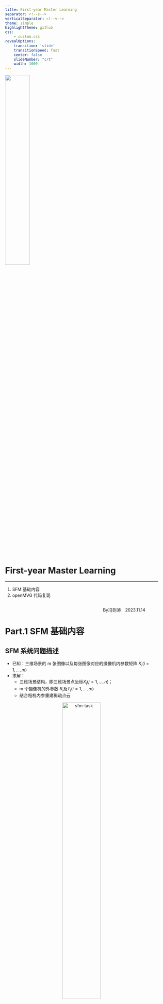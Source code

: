 ```yaml
---
title: First-year Master Learning
separator: <!--s-->
verticalSeparator: <!--v-->
theme: simple
highlightTheme: github
css: 
    - custom.css
revealOptions:
    transition: 'slide'
    transitionSpeed: fast
    center: false
    slideNumber: "c/t"
    width: 1000
---
```


<div class="middle center">
<div style="width: 100%">

<img src="lec1/jiangnan_logo.png" style="margin-bottom: 1em" width="40%">

# First-year Master Learning

<hr/>

1. SFM 基础内容
2. openMVG 代码复现


<!-- ←/→ Space Home End 翻页 -->


<div style="text-align: right; margin-top: 2em;">
<p>By冯则涛&emsp;2023.11.14&emsp;&emsp;&emsp;</p>
</div>

</div>
</div>


<!--s-->
<!-- .slide: data-background="lec1/background.png" -->

<div class="middle center">
<div style="width: 100%">

# Part.1 SFM 基础内容

</div>
</div>

<!--v-->
<!-- .slide: data-background="lec1/background.png" -->

## SFM 系统问题描述


- 已知：三维场景的 m 张图像以及每张图像对应的摄像机内参数矩阵 $K_i(i=1,...,m)$
- 求解：
    - 三维场景结构，即三维场景点坐标$X_j(j=1,...,n)$；
    - m 个摄像机的外参数 $R_i$及$T_i(i=1,...,m)$
    - 结合相机内参重建稀疏点云

<center><img src="lec1/task.png" alt="sfm-task" width="50%"></center>

<div align="center" style="color:red; font-size:15px">
算法的关键<br>
获得两张图片中的对应点，然后估计基础矩阵F、本质矩阵E，通过SVD分解求出较好的R,t，最后将多个稀疏点云融合在一起（BA）
</div>

<!--v-->
<!-- .slide: data-background="lec1/background.png" -->


## SFM 系统（两视图）

<div class="mul-cols">
<div class="col">

- 问题
    - $x_{1j}=M_1X_j=K_1[I \ \ \ 0]{\color{Red}X_j}$
    - $x_{2j}=M_2X_j=K_2[{\color{Red}R \ T}]{\color{Red}X_j}$


</div>

<div class="col">

- 求解步骤
    1. 对应点计算（SIFT 特征提取 + 近邻匹配）
    2. 求解基础矩阵 F（RANSAC + 归一化八点法）
    3. 求解本质矩阵 $E=K_2^\top F K_1$
    4. 分解本质矩阵 $E \to R$、$T \to M_2$
    5. 三角化


</div>

</div>

<center><img src="lec1/two-sence.jpg" alt="two-sence" width="80%"></center>

<!--v-->
<!-- .slide: data-background="lec1/background.png" -->

## SIFT 特征提取

1. 尺度空间极值检测：搜索所有尺度上的图像位置。通过高斯微分函数来识别潜在的对于尺度和旋转不变的兴趣点。
2. 关键点定位：在每个候选的位置上，通过一个拟合精细的模型来确定位置和尺度。关键点的选择依据于它们的稳定程度。
3. 方向确定：基于图像局部的梯度方向，分配给每个关键点位置一个或多个方向。所有后面的对图像数据的操作都相对于关键点的方向、尺度和位置进行变换，从而提供对于这些变换的不变性。
4. 关键点描述：在每个关键点周围的邻域内，在选定的尺度上测量图像局部的梯度。这些梯度被变换成一种表示，这种表示允许比较大的局部形状的变形和光照变化。

<div class="mul-cols">
<div class="col">

<center><img src="lec1/sift1.jpg" alt="sift1" width="80%"></center>

</div>

<div class="col">

<center><img src="lec1/sift2.jpg" alt="sift2" width="100%"></center>

</div>

</div>


<!--v-->
<!-- .slide: data-background="lec1/background.png" -->

## 特征匹配

- 提取特征后，需要对特征进行匹配和建立track，图像对两两匹配，一般采用欧式距离：
    - 暴力匹配，对特征点穷举计算距离
    - 邻近搜索，建立kd-tree，邻域取值是关键

<div class="mul-cols">
<div class="col">

对右图中的每特征点i在左图中：

1. 找到距离其最近的特征点 $j_1$ 以及次近的特征点 $j_2$，并记录 $j_1,j_2$ 与特征点 $i$ 之间的距离为 $d_1,d_2$；
2. 计算距离比 $d_1/d_2$，如果小于某个阈值，则认为左图特征点 $i$ 与右图特征点 $j_1$ 是一对匹配点

</div>
<div class="col">

<center><img src="lec1/match.png" alt="two-sence" width="100%"></center>


</div>

</div>

<!--v-->
<!-- .slide: data-background="lec1/background.png" -->

## 求解基础矩阵 F

初步初选的匹配对可能还是不靠谱的，需要用几何约束去检测。

F矩阵可以把两张图片之间的像素坐标联系起来，并包含相机的内参信息。每一个符合的匹配对像素坐标都需要满足：$x_1^\top F x_2=0$

<center><img src="lec1/F.png" alt="F" width="50%"></center>

<!--v-->
<!-- .slide: data-background="lec1/background.png" -->

## RANSAC 估计

求出来的F矩阵计算出有很多噪声数据，需要用RANSAC进行滤波，用归一化八点法来进行RANSAC假设，剔除不满足基础矩阵的匹配对。

<div class="mul-cols">
<div class="col">

1. 随机均匀采样八对点对
2. 基于采样的八点对，使用八点法估计基础矩阵F
3. 计算剩余点对是否满足当前点F，统计满足当前F的点的个数，作为F分数
4. 重复1-3，直到达到最大迭代次数
5. 输出分数最高的F

</div>

<div class="col">

<center><img src="lec1/8points.png" alt="ransac1" width="70%"></center>

</div>

</div>

<div class="mul-cols">
<div class="col">

<center><img src="lec1/ransac1.png" alt="ransac1" width="100%"></center>

</div>

<div class="col">

<center><img src="lec1/ransac2.png" alt="ransac2" width="100%"></center>

</div>

</div>


<!--v-->
<!-- .slide: data-background="lec1/background.png" -->

## 特征分解本质矩阵E

基础矩阵F和本质矩阵的关系：$E=K_2^\top F K_1$，求出E之后通过SVD分解得到R和t。


存在一个问题，给定一个本质矩阵$E=U diag(1,1,0)V^\top$和第一个相机矩阵$P_1=[I|0]$，求解第二个相机矩阵$P_2=[R|t]$，有四种解法：


<div class="mul-cols">

<div class="col">


<center><img src="lec1/SVD.jpg" alt="SVD" width="100%"></center>


</div>
<div class="col">


<center><img src="lec1/four1.png" alt="four1" width="100%"></center>

</div>

<div class="col">

<center><img src="lec1/four2.png" alt="four1" width="100%"></center>


</div>
</div>

选择$(X-C)\cdot R(3,:)^\top > 0$的对应的P2即可。这时候两幅图像的R,t均求得。

<!--v-->
<!-- .slide: data-background="lec1/background.png" -->

## 点云融合 三角化 + 捆绑调整 BA

得到R,t之后，通过三角化求解三维点$X_j$坐标。$X_j^*=\underset{X_j}{\argmin}(d(x_{1j},M_1X_j)+d(x_{2j},M_2X_j))$


上面计算出的R,t和相机内参，可以恢复出物体的稀疏点云结构
- 如果R,t是一个准确解，那么直接将各部分点云通过R,t变换到同一基准下就可以完成融合的过程
- 如果R,t仍然不准确，那么需要通过BA优化R,t，然后再进行融合

<div class="mul-cols">
<div class="col">

- BA 是一个非线性优化的过程，目的是使重建误差降到最低.
- 通过调整POSE和三维点使反向投影误差最小化。
- 如果相机没有标定，还应该将焦距也参与平差。

</div>

<div class="col">

<center><img src="lec1/BA.jpg" alt="BA" width="70%"></center>

</div>

</div>



多幅图像的计算方法，依次迭代上面的流程，求得比较准确的R,t后，即可进行点云的融合，到此完成稀疏点云的重建过程。

<!--v-->
<!-- .slide: data-background="lec1/background.png" -->

## 基于增量法的 SFM 系统（多视图）



<center><img src="lec1/openmvg.jpg" alt="openMVG" width="100%"></center>

<!--v-->
<!-- .slide: data-background="lec1/background.png" -->

## 增量法


- 输入：摄像机内参数、特征点和几何校验后的匹配结果
- 输出：三维点云、摄像机位姿

<hr/>


<div class="mul-cols">
<div class="col">

1. 计算对应点的轨迹 $(Track) \ t$
2. 计算连通图 $G$（结点代表图片，边代表其之间有足够的匹配点）
3. 在 $G$ 中选取一条边 $e$
4. 鲁棒估计 $e$ 所对应的本质矩阵 $E$
5. 分解本质矩阵 $E$，得到两张图片摄像机的位姿（外参数）
6. 三角化 $t \cap e$ 的点，作为初始化的重建结果
7. 删除 $G$ 中的边 $e$

</div>

<div class="col">

8. 如果 $G$ 中还有边：
    1. 从 $G$ 中选取 $e$ 满足 $track(e) \cap $已重建 3D 点 最大化
    2. 用 PnP 方法估计摄像机位姿（外参数）
    3. 三角化新的 $tracks$
    4. 删除 $G$ 中的边 $e$
    5. 执行 Bundle Adjustment
9. 结束


</div>


<!--s-->
<!-- .slide: data-background="lec1/background.png" -->

<div class="middle center">
<div style="width: 100%">

# Part.2 openMVG 代码复现


</div>
</div>


<!--v-->
<!-- .slide: data-background="lec1/background.png" -->

## 遇到的错误

- 错误

```CMake
/home/jujimeizuo/Workspace/openMVG/src/openMVG/system/cpu_instruction_set.hpp:18:12: fatal error: cpuid.h: No such file or directory
   18 |   #include <cpuid.h>
      |            ^~~~~~~~~
compilation terminated.
```

- 错误原因：在非 x86-64 架构的机器上，`cpuid.h` 文件不存在
- 解决方法：注释 cpuid.h 那一行和有关 `internal_cpuid` 函数的代码，并直接返回 `false`

<div class="fragment">

<center><img src="lec1/pr.jpg" alt="pr"></center>

</div>

<!--v-->

## 三维重建实例（城堡）

<center>
<video src="lec1/sparse-point-cloud.mov" controls>
  alt="稠密点云"
</video>
</center>

<!--s-->
<!-- .slide: data-background="lec1/background.png" -->

## Reference

- 多视图几何
- [计算机视觉之三维重建（深入浅出SfM与SLAM核心算法）](https://www.bilibili.com/video/BV1DQ4y1e7x6/?spm_id_from=333.788&vd_source=5e048b202705330980eefcc9a56cc5d0)
- [使用openMVG+PMVS实现视觉三维重建](https://blog.yanjingang.com/?p=3329)
- [SFM算法原理初简介](https://jiajiewu.gitee.io/post/tech/slam-sfm/sfm-intro/)
- [sift算法原理](https://blog.csdn.net/u010440456/article/details/81483145)

<!--s-->


<div class="middle center">
<div style="width: 100%">

# 谢谢大家

<hr/>

**Question?**

</div>
</div>